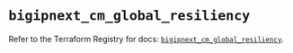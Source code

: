 # `bigipnext_cm_global_resiliency`

Refer to the Terraform Registry for docs: [`bigipnext_cm_global_resiliency`](https://registry.terraform.io/providers/f5networks/bigipnext/1.4.0/docs/resources/cm_global_resiliency).
